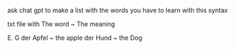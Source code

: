 ask chat gpt to make a list with the words you have to learn with this syntax

txt file with
The word ~ The meaning

E. G
der Apfel ~ the apple
der Hund ~ the Dog
